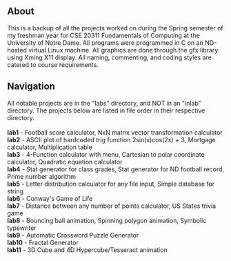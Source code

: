 ## About
This is a backup of all the projects worked on during the Spring semester of my freshman year for CSE 20311 Fundamentals of Computing at the University of Notre Dame. 
All programs were programmed in C on an ND-hosted virtual Linux machine. All graphics are done through the gfx library using Xming X11 display.
All naming, commenting, and coding styles are catered to course requirements.

## Navigation
All notable projects are in the "labs" directory, and NOT in an "inlab" directory. The projects below are listed in file order in their respective directory. </br></br>
**lab1** - Football score calculator, NxN matrix vector transformation calculator </br>
**lab2** - ASCII plot of hardcoded trig function 2sin(x)cos(2x) + 3, Mortgage calculator, Multiplication table </br>
**lab3** - 4-Function calculator with menu, Cartesian to polar coordinate calculator, Quadratic equation calculator </br>
**lab4** - Stat generator for class grades, Stat generator for ND football record, Prime number algorithm </br>
**lab5** - Letter distribution calculator for any file input, Simple database for string </br>
**lab6** - Conway's Game of Life </br>
**lab7** - Distance between any number of points calculator, US States trivia game </br>
**lab8** - Bouncing ball animation, Spinning polygon animation, Symbolic typewriter </br>
**lab9** - Automatic Crossword Puzzle Generator </br>
**lab10** - Fractal Generator </br>
**lab11** - 3D Cube and 4D Hypercube/Tesseract animation
